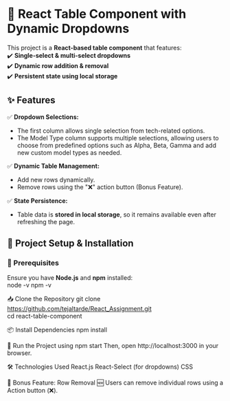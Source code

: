 # 🚀 React Table Component with Dynamic Dropdowns  

This project is a **React-based table component** that features:  
✔️ **Single-select & multi-select dropdowns**  
✔️ **Dynamic row addition & removal**  
✔️ **Persistent state using local storage**  

## **✨ Features**  

✅ **Dropdown Selections:**  
- The first column allows single selection from tech-related options.  
- The Model Type column supports multiple selections, allowing users to choose from predefined options such as Alpha, Beta, Gamma and add new custom model types as needed.
  
✅ **Dynamic Table Management:**  
- Add new rows dynamically.  
- Remove rows using the "❌" action button (Bonus Feature).
   
✅ **State Persistence:**  
- Table data is **stored in local storage**, so it remains available even after refreshing the page.  

## **📂 Project Setup & Installation**  

### **🔧 Prerequisites**  
Ensure you have **Node.js** and **npm** installed:  
node -v
npm -v

📥 Clone the Repository
git clone https://github.com/tejaltarde/React_Assignment.git  
cd react-table-component

📦 Install Dependencies
npm install

🚀 Run the Project using npm start
Then, open http://localhost:3000 in your browser.

🛠️ Technologies Used
React.js
React-Select (for dropdowns)
CSS

🎯 Bonus Feature: Row Removal
🆕 Users can remove individual rows using a Action button (❌).


